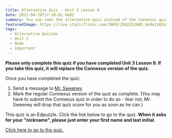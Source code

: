 ```yaml
---
title: Alternative Quiz - Unit 3 Lesson 9
date: 2021-04-20T17:28:02.840Z
summary: You can take the alternative quiz instead of the Connexus quiz if you want!
featuredImage: https://live.staticflickr.com/3065/2502253885_6e0e1102e2.jpg
tags:
  - Alternative Quizzes
  - Unit 3
  - Hide
  - Important
---
```

**Please only complete this quiz if you have completed Unit 3 Lesson 9. If you take this quiz, it will replace the Connexus version of the quiz.**

Once you have completed the quiz:

1. Send a message to [Mr. Sweeney](https://www.connexus.com/webmail?hideHeader=true/#/composemessage?idWebuser=2786770).
2. Mark the regular Connexus version of the quiz as complete. (You may have to submit the Connexus quiz in order to do so - fear not, Mr. Sweeney will drop that quiz score for you as soon as he can.)

This quiz is an Edpuzzle. Click the link below to go to the quiz. **When it asks for your "nickname", please just enter your first name and last initial.**

[Click here to go to the quiz.](https://edpuzzle.com/assignments/607f0e5bba964741838a7a6c/watch)